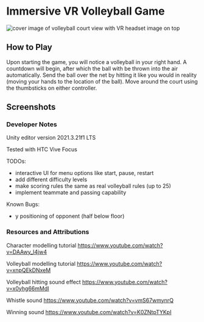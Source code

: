 # Immersive VR Volleyball Game
![cover image of volleyball court view with VR headset image on top](vr-vball-cover.png)

## How to Play
Upon starting the game, you will notice a volleyball in your right hand. A countdown will begin, after which the ball with be thrown into the air automatically. Send the ball over the net by hitting it like you would in reality (moving your hands to the location of the ball). Move around the court using the thumbsticks on either controller.

## Screenshots

### Developer Notes
Unity editor version 2021.3.21f1 LTS

Tested with HTC Vive Focus

TODOs:
- interactive UI for menu options like start, pause, restart
- add different difficulty levels
- make scoring rules the same as real volleyball rules (up to 25)
- implement teammate and passing capability

Known Bugs:
- y positioning of opponent (half below floor)

### Resources and Attributions
Character modelling tutorial https://www.youtube.com/watch?v=DAAwy_l4jw4

Volleyball modelling tutorial https://www.youtube.com/watch?v=xnpQEkDNxeM

Volleyball hitting sound effect https://www.youtube.com/watch?v=x0yhg66mMdI

Whistle sound https://www.youtube.com/watch?v=vmS67wmynrQ

Winning sound https://www.youtube.com/watch?v=K0ZNtpTYKpI

